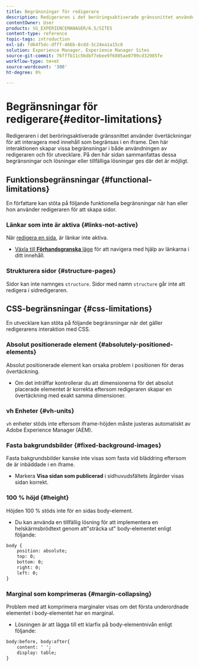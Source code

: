 ```yaml
---
title: Begränsningar för redigerare
description: Redigeraren i det beröringsaktiverade gränssnittet använder övertäckningar för att interagera med innehåll som begränsas i en iframe. Den här interaktionen skapar vissa begränsningar i både användningen av redigeraren och för utvecklare.
contentOwner: User
products: SG_EXPERIENCEMANAGER/6.5/SITES
content-type: reference
topic-tags: introduction
exl-id: fd64f5dc-dfff-466b-8cdd-3c24ea1a15c8
solution: Experience Manager, Experience Manager Sites
source-git-commit: 76fffb11c56dbf7ebee9f6805ae0799cd32985fe
workflow-type: tm+mt
source-wordcount: '308'
ht-degree: 0%

---
```


# Begränsningar för redigerare{#editor-limitations}

Redigeraren i det beröringsaktiverade gränssnittet använder övertäckningar för att interagera med innehåll som begränsas i en iframe. Den här interaktionen skapar vissa begränsningar i både användningen av redigeraren och för utvecklare. På den här sidan sammanfattas dessa begränsningar och lösningar eller tillfälliga lösningar ges där det är möjligt.

## Funktionsbegränsningar {#functional-limitations}

En författare kan stöta på följande funktionella begränsningar när han eller hon använder redigeraren för att skapa sidor.

### Länkar som inte är aktiva {#links-not-active}

När [redigera en sida](/help/sites-authoring/editing-content.md), är länkar inte aktiva.

* [Växla till **Förhandsgranska** läge](/help/sites-authoring/editing-content.md#preview-mode) för att navigera med hjälp av länkarna i ditt innehåll.

### Strukturera sidor {#structure-pages}

Sidor kan inte namnges `structure`. Sidor med namn `structure` går inte att redigera i sidredigeraren.

## CSS-begränsningar {#css-limitations}

En utvecklare kan stöta på följande begränsningar när det gäller redigerarens interaktion med CSS.

### Absolut positionerade element {#absolutely-positioned-elements}

Absolut positionerade element kan orsaka problem i positionen för deras övertäckning.

* Om det inträffar kontrollerar du att dimensionerna för det absolut placerade elementet är korrekta eftersom redigeraren skapar en övertäckning med exakt samma dimensioner.

### vh Enheter {#vh-units}

`vh` enheter stöds inte eftersom iframe-höjden måste justeras automatiskt av Adobe Experience Manager (AEM).

### Fasta bakgrundsbilder {#fixed-background-images}

Fasta bakgrundsbilder kanske inte visas som fasta vid bläddring eftersom de är inbäddade i en iframe.

* Markera **Visa sidan som publicerad** i sidhuvudsfältets åtgärder visas sidan korrekt.

### 100 % höjd {#height}

Höjden 100 % stöds inte för en sidas body-element.

* Du kan använda en tillfällig lösning för att implementera en helskärmsbrödtext genom att&quot;sträcka ut&quot; body-elementet enligt följande:

```xml
body {
    position: absolute;
    top: 0;
    bottom: 0;
    right: 0;
    left: 0;
}
```

### Marginal som komprimeras {#margin-collapsing}

Problem med att komprimera marginaler visas om det första underordnade elementet i body-elementet har en marginal.

* Lösningen är att lägga till ett klarfix på body-elementnivån enligt följande:

```xml
body:before, body:after{
    content: ' ';
    display: table;
}
```
